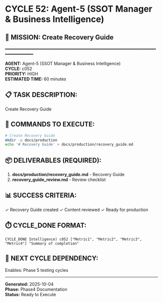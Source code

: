 # CYCLE 52: Agent-5 (SSOT Manager & Business Intelligence)

## 🎯 MISSION: Create Recovery Guide
━━━━━━━━━━━━━━━━━━━━━━━━━━━━━━━━━━━━━━━━━━━━━━━━━━━━━━━━━━━━━━━━━━━━━━

**AGENT:** Agent-5 (SSOT Manager & Business Intelligence)  
**CYCLE:** c052  
**PRIORITY:** HIGH  
**ESTIMATED TIME:** 60 minutes  


## 📋 TASK DESCRIPTION:
Create Recovery Guide

## 🔧 COMMANDS TO EXECUTE:
```bash
# Create Recovery Guide
mkdir -p docs/production
echo '# Recovery Guide' > docs/production/recovery_guide.md
```

## 📦 DELIVERABLES (REQUIRED):
1. **docs/production/recovery_guide.md** - Recovery Guide
2. **recovery_guide_review.md** - Review checklist

## 📊 SUCCESS CRITERIA:
✓ Recovery Guide created
✓ Content reviewed
✓ Ready for production

## ⏱️ CYCLE_DONE FORMAT:
```
CYCLE_DONE Intelligence) c052 ["Metric1", "Metric2", "Metric3", "Metric4"] "Summary of completion"
```

## 📝 NEXT CYCLE DEPENDENCY:
Enables: Phase 5 testing cycles

---

**Generated:** 2025-10-04  
**Phase:** Phase4 Documentation  
**Status:** Ready to Execute
